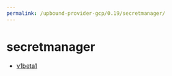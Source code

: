 ```yaml
---
permalink: /upbound-provider-gcp/0.19/secretmanager/
---
```


# secretmanager



* [v1beta1](v1beta1/index.md)